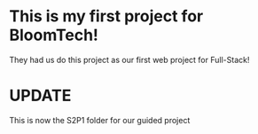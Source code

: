 # This is my first project for BloomTech!
They had us do this project as our first web project for Full-Stack!

# UPDATE
This is now the S2P1 folder for our guided project
